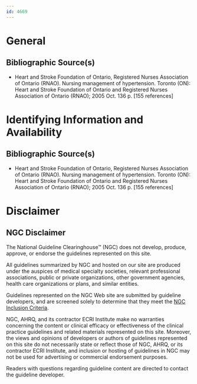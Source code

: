 ```yaml
---
id: 4669
---
```


# General

## Bibliographic Source(s)

- Heart and Stroke Foundation of Ontario, Registered Nurses Association of Ontario (RNAO). Nursing management of hypertension. Toronto (ON): Heart and Stroke Foundation of Ontario and Registered Nurses Association of Ontario (RNAO); 2005 Oct. 136 p. [155 references]

# Identifying Information and Availability

## Bibliographic Source(s)

- Heart and Stroke Foundation of Ontario, Registered Nurses Association of Ontario (RNAO). Nursing management of hypertension. Toronto (ON): Heart and Stroke Foundation of Ontario and Registered Nurses Association of Ontario (RNAO); 2005 Oct. 136 p. [155 references]

# Disclaimer

## NGC Disclaimer

The National Guideline Clearinghouse™ (NGC) does not develop, produce, approve, or endorse the guidelines represented on this site.

All guidelines summarized by NGC and hosted on our site are produced under the auspices of medical specialty societies, relevant professional associations, public or private organizations, other government agencies, health care organizations or plans, and similar entities.

Guidelines represented on the NGC Web site are submitted by guideline developers, and are screened solely to determine that they meet the [NGC Inclusion Criteria](/help-and-about/summaries/inclusion-criteria).

NGC, AHRQ, and its contractor ECRI Institute make no warranties concerning the content or clinical efficacy or effectiveness of the clinical practice guidelines and related materials represented on this site. Moreover, the views and opinions of developers or authors of guidelines represented on this site do not necessarily state or reflect those of NGC, AHRQ, or its contractor ECRI Institute, and inclusion or hosting of guidelines in NGC may not be used for advertising or commercial endorsement purposes.

Readers with questions regarding guideline content are directed to contact the guideline developer.

